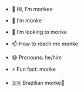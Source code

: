 - 👋 Hi, I’m monkee 
- 👀 I’m monke
- 💞️ I’m looking to monke
- 📫 How to reach me monke
- 😄 Pronouns: he/him
- ⚡ Fun fact: monke

- 🇧🇷 Brazilian monke💋
